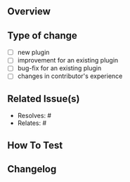 ## Overview
<!--  
Provide a high-level description of this change.   
-->



## Type of change
<!--  
Check the box below that describes your change best:
--> 

- [ ] new plugin
- [ ] improvement for an existing plugin
- [ ] bug-fix for an existing plugin
- [ ] changes in contributor's experience

## Related Issue(s)
<!--  
If applicable - add the issue that your PR relates to or closes:
  - use Resolves: #ISSUE_NUMBER to trigger closing of the issue on merge of this PR  
  - use Relates: #ISSUE_NUMBER to indicate relation to an issue, but issue will not close  
-->  

* Resolves: #
* Relates: #

## How To Test
<!--
Provide testing instructions for validating the changes introduced in this PR.
This will serve as a starting point for your reviewers, for functional testing.
-->



## Changelog
<!--  
A one line sentence describing the change that this PR introduces. 
If this has impact over the user experience, your changelog will be included in the release notes of the next stable version of 1Password CLI.

Here are a few guidelines for writing a good changelog:
- Keep your description to a single sentence if you can, and use proper capitalization and punctuation, including a final period.
- Don't use emoji in your description.
- Avoid starting your sentence with "improved" or "fixed", especially when using those change types. Instead, describe the improvement or say what you fixed.
- Avoid using terminology like "Users are shown" or "You can now" and instead focus on the thing that was changed.

Have a look over 1Password CLI's past release notes for examples: 
https://app-updates.agilebits.com/product_history/CLI2
-->  


